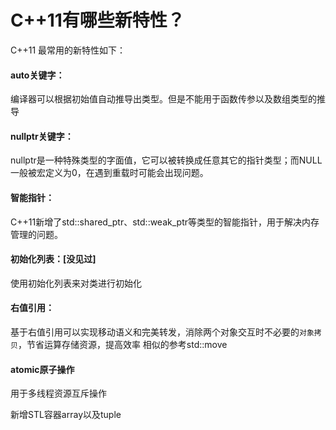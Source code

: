 # C++11有哪些新特性？
C++11 最常用的新特性如下：
#### auto关键字：
编译器可以根据初始值自动推导出类型。但是不能用于函数传参以及数组类型的推导

#### nullptr关键字：
nullptr是一种特殊类型的字面值，它可以被转换成任意其它的指针类型；而NULL一般被宏定义为0，在遇到重载时可能会出现问题。

#### 智能指针：
C++11新增了std::shared_ptr、std::weak_ptr等类型的智能指针，用于解决内存管理的问题。

#### 初始化列表：[没见过]
使用初始化列表来对类进行初始化

#### 右值引用：
基于右值引用可以实现移动语义和完美转发，消除两个对象交互时不必要的`对象拷贝`，节省运算存储资源，提高效率
相似的参考std::move

#### atomic原子操作
用于多线程资源互斥操作

新增STL容器array以及tuple

